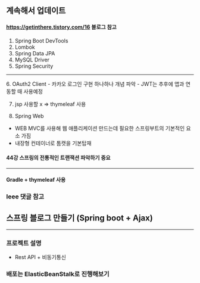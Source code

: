 ## 계속해서 업데이트 

#### https://getinthere.tistory.com/16 블로그 참고

1. Spring Boot DevTools
2. Lombok
3. Spring Data JPA
4. MySQL Driver
5. Spring Security

<hr/>
6. OAuth2 Client
- 카카오 로그인 구현 하나하나 개념 파악
- JWT는 추후에 앱과 연동할 때 사용예정


7. jsp 사용할 x => thymeleaf 사용

8. Spring Web
- WEB MVC를 사용해 웹 애플리케이션 만드는데 필요한 스프링부트의 기본적인 요소 가짐
- 내장형 컨테이너로 톰캣을 기본탑재


#### 44강 스프링의 전통적인 트랜잭션 파악하기 중요

<hr/>

#### Gradle + thymeleaf 사용
### leee 댓글 참고
## 스프링 블로그 만들기 (Spring boot + Ajax)

<hr/>

### 프로젝트 설명
- Rest API + 비동기통신


### 배포는 ElasticBeanStalk로 진행해보기
